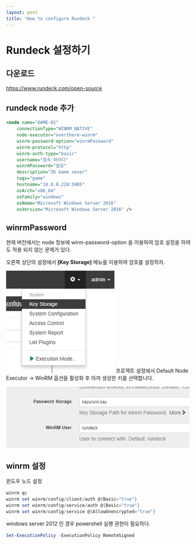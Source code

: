```yaml
---
layout: post
title: "How to configure Rundeck "
---
```



# Rundeck 설정하기

## 다운로드
https://www.rundeck.com/open-source







## rundeck node 추가

```xml
<node name="GAME-01"
    connectionType="WINRM_NATIVE"
    node-executor="overthere-winrm"
    winrm-password-option="winrmPassword"
    winrm-protocol="http"
    winrm-auth-type="basic"
    username="접속 아이디"
    winrmPassword="암호"
    description="ZK Game sever"
    tags="game"
    hostname="10.0.0.228:5985"
    osArch="x86_64"
    osFamily="windows"
    osName="Microsoft Windows Server 2016"
    osVersion="Microsoft Windows Server 2016" />
```



## winrmPassword

현재 버전에서는 node 정보에 wirm-password-option 을 이용하여 암호 설정을 하여도 적용 되지 않는 문제가 있다.

오른쪽 상단의 설정에서 **[Key Storage]** 메뉴를 이용하여 암호를 설정하자.


![](img\rundeck01.png)
프로젝트 설정에서 Default Node Executor -> WinRM 옵션을 활성화 후 아까 생성한 키를 선택합니다.

![](img\rundeck02.png)



## winrm 설정

윈도우 노드 설정

```powershell
winrm qc
winrm set winrm/config/client/auth @{Basic="true"}
winrm set winrm/config/service/auth @{Basic="true"}
winrm set winrm/config/service @{AllowUnencrypted="true"}
```
windows server 2012 인 경우 powershell 실행 권한이 필요하다.

```powershell
Set-ExecutionPolicy -ExecutionPolicy RemoteSigned
```



